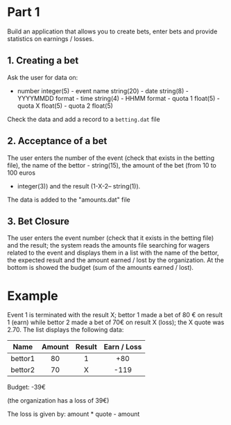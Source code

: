 # Part 1

Build an application that allows you to create bets, enter bets and provide
statistics on earnings / losses.

## 1. Creating a bet

Ask the user for data on:

- number integer(5) - event name string(20) - date string(8) - YYYYMMDD format -
time string(4) - HHMM format - quota 1 float(5) - quota X float(5) - quota 2
float(5)

Check the data and add a record to a `betting.dat` file

## 2. Acceptance of a bet

The user enters the number of the event (check that exists in the betting file),
the name of the bettor - string(15), the amount of the bet (from 10 to 100 euros
- integer(3)) and the result (1-X-2– string(1)).

The data is added to the "amounts.dat" file

## 3. Bet Closure

The user enters the event number (check that it exists in the betting file) and
the result; the system reads the amounts file searching for wagers related to
the event and displays them in a list with the name of the bettor, the expected
result and the amount earned / lost by the organization.  At the bottom is
showed the budget (sum of the amounts earned / lost).

# Example

Event 1 is terminated with the result X; bettor 1 made a bet of 80 € on result 1
(earn) while bettor 2 made a bet of 70€ on result X (loss); the X quote was
2.70. The list displays the following data:

| Name    | Amount | Result | Earn / Loss |
| :-----: | :----: | :----: | :---------: |
| bettor1 | 80     | 1      | +80         |
| bettor2 | 70     | X      | -119        |

Budget: -39€

(the organization has a loss of 39€)

The loss is given by: amount * quote - amount
